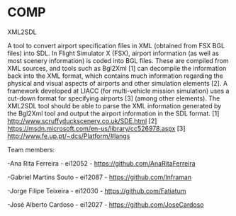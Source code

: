 # COMP
XML2SDL

A tool to convert airport specification files in XML (obtained from FSX BGL files) into
SDL. In Flight Simulator X (FSX), airport information (as well as most scenery
information) is coded into BGL files. These are compiled from XML sources, and tools
such as Bgl2Xml [1] can decompile the information back into the XML format, which
contains much information regarding the physical and visual aspects of airports and other
simulation elements [2].
A framework developed at LIACC (for multi-vehicle mission simulation) uses a cut-down
format for specifying airports [3] (among other elements). The XML2SDL tool should be
able to parse the XML information generated by the Bgl2Xml tool and output the airport
information in the SDL format.
[1] http://www.scruffyduckscenery.co.uk/SDE.html
[2] https://msdn.microsoft.com/en-us/library/cc526978.aspx
[3] http://www.fe.up.pt/~dcs/Platform/#langs



Team members:

-Ana Rita Ferreira - ei12052 - https://github.com/AnaRitaFerreira

-Gabriel Martins Souto - ei12087 - https://github.com/Inframan

-Jorge Filipe Teixeira - ei12030 - https://github.com/Fatiatum

-José Alberto Cardoso - ei12027 - https://github.com/JoseCardoso
